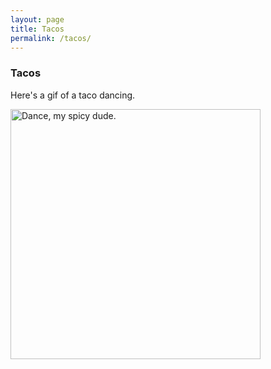 ```yaml
---
layout: page
title: Tacos
permalink: /tacos/
---
```


### Tacos

Here's a gif of a taco dancing.

<img src="{{ site.baseurl }}/images/tenor.gif" alt="Dance, my spicy dude." style="width: 400px;"/>
